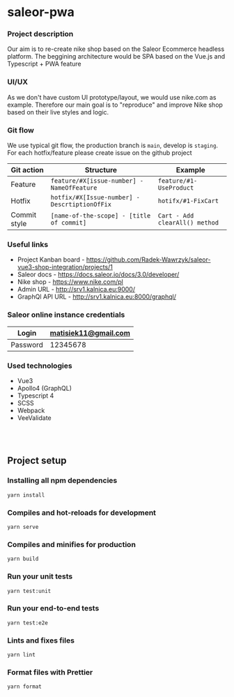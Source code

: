 # saleor-pwa

### Project description

Our aim is to re-create nike shop based on the Saleor Ecommerce headless platform. The beggining architecture would be SPA based on the Vue.js and Typescript + PWA feature

### UI/UX

As we don't have custom UI prototype/layout, we would use nike.com as example. Therefore our main goal is to "reproduce" and improve Nike shop based on their live styles and logic.

### Git flow

We use typical git flow, the production branch is `main`, develop is `staging`. For each hotfix/feature please create issue on the github project

| Git action   | Structure                                     | Example                        |
| ------------ | --------------------------------------------- | ------------------------------ |
| Feature      | `feature/#X[issue-number] - NameOfFeature`    | `feature/#1-UseProduct`        |
| Hotfix       | `hotfix/#X[Issue-number] - DescrtiptionOfFix` | `hotifx/#1-FixCart`            |
| Commit style | `[name-of-the-scope] - [title of commit]`     | `Cart - Add clearAll() method` |

### Useful links

- Project Kanban board - https://github.com/Radek-Wawrzyk/saleor-vue3-shop-integration/projects/1
- Saleor docs - https://docs.saleor.io/docs/3.0/developer/
- Nike shop - https://www.nike.com/pl
- Admin URL - http://srv1.kalnica.eu:9000/
- GraphQl API URL - http://srv1.kalnica.eu:8000/graphql/

### Saleor online instance credentials

| Login    | matisiek11@gmail.com |
| -------- | -------------------- |
| Password | 12345678             |

### Used technologies

- Vue3
- Apollo4 (GraphQL)
- Typescript 4
- SCSS
- Webpack
- VeeValidate

<br/><br/>

## Project setup

### Installing all npm dependencies

```
yarn install
```

### Compiles and hot-reloads for development

```
yarn serve
```

### Compiles and minifies for production

```
yarn build
```

### Run your unit tests

```
yarn test:unit
```

### Run your end-to-end tests

```
yarn test:e2e
```

### Lints and fixes files

```
yarn lint
```

### Format files with Prettier

```
yarn format
```

